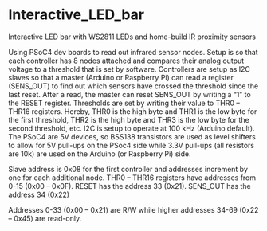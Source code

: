# Interactive_LED_bar
Interactive LED bar with WS2811 LEDs and home-build IR proximity sensors

Using PSoC4 dev boards to read out infrared sensor nodes. Setup is so that each controller has 8 nodes attached and compares their analog output voltage to a threshold that is set by software. Controllers are setup as I2C slaves so that a master (Arduino or Raspberry Pi) can read a register (SENS_OUT) to find out which sensors have crossed the threshold since the last reset. After a read, the master can reset SENS_OUT by writing a “1” to the RESET register. Thresholds are set by writing their value to THR0 – THR16 registers. Hereby, THR0 is the high byte and THR1 is the low byte for the first threshold, THR2 is the high byte and THR3 is the low byte for the second threshold, etc.
I2C is setup to operate at 100 kHz (Arduino default). The PSoC4 are 5V devices, so BSS138 transistors are used as level shifters to allow for 5V pull-ups on the PSoc4 side while 3.3V pull-ups (all resistors are 10k) are used on the Arduino (or Raspberry Pi) side.

Slave address is 0x08 for the first controller and addresses increment by one for each additional node.
THR0 – THR16 registers have addresses from 0-15 (0x00 – 0x0F).
RESET has the address 33 (0x21).
SENS_OUT has the address 34 (0x22)

Addresses 0-33 (0x00 – 0x21) are R/W while higher addresses 34-69 (0x22 – 0x45) are read-only.

